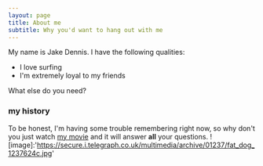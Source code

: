 ```yaml
---
layout: page
title: About me
subtitle: Why you'd want to hang out with me
---
```


My name is Jake Dennis. I have the following qualities:

- I love surfing
- I'm extremely loyal to my friends

What else do you need?

### my history

To be honest, I'm having some trouble remembering right now, so why don't you just watch [my movie](http://en.wikipedia.org/wiki/The_Princess_Bride_%28film%29) and it will answer **all** your questions.
![image]:'https://secure.i.telegraph.co.uk/multimedia/archive/01237/fat_dog_1237624c.jpg'
